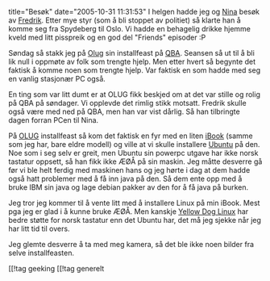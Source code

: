 title="Besøk"
date="2005-10-31 11:31:53"
I helgen hadde jeg og <a href="http://nenia.slaskdot.org">Nina</a> besøk av <a href="http://blog.der.se">Fredrik</a>. Etter mye styr (som å bli stoppet av politiet) så klarte han å komme seg fra Spydeberg til Oslo. Vi hadde en behagelig drikke hjemme kveld med litt pisspreik og en god del "Friends" episoder :P

Søndag så stakk jeg på <a href="http://www.olug.no">Olug</a> sin installfeast på <a href="http://www.qba.no">QBA</a>. Seansen så ut til å bli lik null i oppmøte av folk som trengte hjelp. Men etter hvert så begynte det faktisk å komme noen som trengte hjelp. Var faktisk en som hadde med seg en vanlig stasjonær PC også.

En ting som var litt dumt er at OLUG fikk beskjed om at det var stille og rolig på QBA på søndager. Vi opplevde det rimlig stikk motsatt. Fredrik skulle også være med ned på QBA, men han var vist dårlig. Så han tilbringte dagen forran PCen til Nina.

På <a href="http://www.olug.no">OLUG</a> installfeast så kom det faktisk en fyr med en liten <a href="http://www.apple.no/ibook">iBook</a> (samme som jeg har, bare eldre modell) og ville at vi skulle installere <a href="http://www.ubuntulinux.org">Ubuntu</a> på den. Noe som i seg selv er greit, men Ubuntu sin powerpc utgave har ikke norsk tastatur oppsett, så han fikk ikke ÆØÅ på sin maskin. Jeg måtte desverre gå før vi ble helt ferdig med maskinen hans og jeg hørte i dag at dem hadde også hatt problemer med å få inn java på den. Så dem ente opp med å bruke IBM sin java og lage debian pakker av den for å få java på burken.

Jeg tror jeg kommer til å vente litt med å installere Linux på min iBook. Mest pga jeg er glad i å kunne bruke ÆØÅ. Men kanskje <a href="http://www.yellowdoglinux.com/">Yellow Dog Linux</a> har bedre støtte for norsk tastatur enn det Ubuntu har, det må jeg sjekke når jeg har litt tid til overs.

Jeg glemte desverre å ta med meg kamera, så det ble ikke noen bilder fra selve installfeasten.

[[!tag  geeking
[[!tag  generelt
